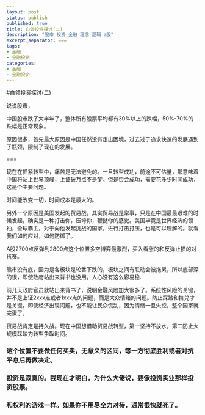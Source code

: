 ```yaml
---
layout: post
status: publish
published: true
title: 白领投资探讨(二)
description: "股市 投资 金融 理念 逻辑 a股"
excerpt_separator: ===
tags:
- 金融
- 金融投资
categories:
- 金融
- 金融投资
---
```


#白领投资探讨(二)

说说股市，

中国股市跌了大半年了，整体所有股票平均都有30%以上的跌幅，50%-70%的跌幅是正常现象。

原因很多，首先最大原因是中国任然没有走出困境，过去过于追求快速的发展遇到了瓶颈，限制了现在的发展。

===

现在在抓紧转型中，痛苦是无法避免的。一旦转型成功，前途不可估量，那意味着中国将站上世界顶峰，上证破万点不是梦。但是否会成功，需要花多少时间成功，这是个主要问题。

时间能改变一切，时间成本是最大的。

另外一个原因是美国发起的贸易战。其实贸易战是常事，只是在中国最最艰难的时候发起，确实是一种打击你，压垮你，鞭挞你的感觉。美国毕竟是世界经济的领袖，全球霸主，对于向他发起挑战的国家，进行打击打压，也是可以理解的。就看我们如何应对，如何防御了。

A股2700点反弹到2800点这个位置多空博弈最激烈，买入看涨的和反弹止损的对抗赛。

熊市没有底，因为是各板块是轮番下跌的，板块之间有联动会被拖累，所以底部深的很，即使政府站出来背书也没用，人心没有这么容易稳.

前几天政府官员就站出来背书了，说明金融风险加大很多了。系统性风险的关键，并不是上证2xxx点或者1xxx点的问题，而是大众情绪的问题。防止踩踏和挤兑才是关键，即使经济出现问题，也不能让民众慌乱，因为情绪一旦失控，整个国家就完蛋了。

贸易战肯定是持久战。现在中国想借助贸易战转型，第一坚持不放水，第二防止大规模踩踏为转型争取时间。

### 这个位置不要做任何买卖，无意义的区间，等一方彻底胜利或者对抗平息后再做决定。

### 投资是寂寞的。我现在才明白，为什么大佬说，要像投资实业那样投资股票。

### 和权利的游戏一样。如果你不用尽全力对待，通常很快就死了。

